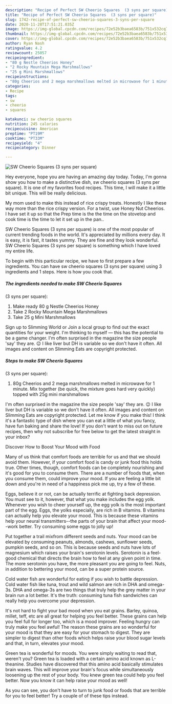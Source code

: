```yaml
---
description: "Recipe of Perfect SW Cheerio Squares  (3 syns per square)"
title: "Recipe of Perfect SW Cheerio Squares  (3 syns per square)"
slug: 1742-recipe-of-perfect-sw-cheerio-squares-3-syns-per-square
date: 2020-11-28T17:51:21.035Z
image: https://img-global.cpcdn.com/recipes/72e52b3baea6583b/751x532cq70/sw-cheerio-squares-3-syns-per-square-recipe-main-photo.jpg
thumbnail: https://img-global.cpcdn.com/recipes/72e52b3baea6583b/751x532cq70/sw-cheerio-squares-3-syns-per-square-recipe-main-photo.jpg
cover: https://img-global.cpcdn.com/recipes/72e52b3baea6583b/751x532cq70/sw-cheerio-squares-3-syns-per-square-recipe-main-photo.jpg
author: Ryan Nash
ratingvalue: 4.2
reviewcount: 25057
recipeingredient:
- "80 g Nestle Cheerios Honey"
- "2 Rocky Mountain Mega Marshmallows"
- "25 g Mini Marshmallows"
recipeinstructions:
- "80g Cheerios and 2 mega marshmallows melted in microwave for 1 minute. Mix together (be quick, the mixture goes hard very quickly) topped with 25g mini marshmallows"
categories:
- Recipe
tags:
- sw
- cheerio
- squares

katakunci: sw cheerio squares 
nutrition: 245 calories
recipecuisine: American
preptime: "PT19M"
cooktime: "PT33M"
recipeyield: "4"
recipecategory: Dinner

---
```



![SW Cheerio Squares 
(3 syns per square)](https://img-global.cpcdn.com/recipes/72e52b3baea6583b/751x532cq70/sw-cheerio-squares-3-syns-per-square-recipe-main-photo.jpg)

Hey everyone, hope you are having an amazing day today. Today, I'm gonna show you how to make a distinctive dish, sw cheerio squares 
(3 syns per square). It is one of my favorites food recipes. This time, I will make it a little bit unique. This will be really delicious.

My mom used to make this instead of rice crispy treats. Honestly I like these way more than the rice crispy version. For a twist, use Honey Nut Cheerios. I have set it up so that the Prep time is the the time on the stovetop and cook time is the time to let it set up in the pan..

SW Cheerio Squares 
(3 syns per square) is one of the most popular of current trending foods in the world. It's appreciated by millions every day. It is easy, it is fast, it tastes yummy. They are fine and they look wonderful. SW Cheerio Squares 
(3 syns per square) is something which I have loved my entire life.


To begin with this particular recipe, we have to first prepare a few ingredients. You can have sw cheerio squares 
(3 syns per square) using 3 ingredients and 1 steps. Here is how you cook that.

<!--inarticleads1-->

##### The ingredients needed to make SW Cheerio Squares 
(3 syns per square):

1. Make ready 80 g Nestle Cheerios Honey
1. Take 2 Rocky Mountain Mega Marshmallows
1. Take 25 g Mini Marshmallows


Sign up to Slimming World or Join a local group to find out the exact quantities for your weight. I&#39;m thinking to myself — this has the potential to be a game changer. I&#39;m often surprised in the magazine the size people &#39;say&#39; they are. 😉 I like liver but DH is variable so we don&#39;t have it often. All images and content on Slimming Eats are copyright protected. 

<!--inarticleads2-->

##### Steps to make SW Cheerio Squares 
(3 syns per square):

1. 80g Cheerios and 2 mega marshmallows melted in microwave for 1 minute. Mix together (be quick, the mixture goes hard very quickly) topped with 25g mini marshmallows


I&#39;m often surprised in the magazine the size people &#39;say&#39; they are. 😉 I like liver but DH is variable so we don&#39;t have it often. All images and content on Slimming Eats are copyright protected. Let me know if you make this! I think it&#39;s a fantastic type of dish where you can eat a little of what you fancy, have fun baking and share the love! If you don&#39;t want to miss out on future recipes, then why not subscribe for free below to get the latest straight in your inbox? 

Discover How to Boost Your Mood with Food


Many of us think that comfort foods are terrible for us and that we should avoid them. However, if your comfort food is candy or junk food this holds true. Other times, though, comfort foods can be completely nourishing and it's good for you to consume them. There are a number of foods that, when you consume them, could improve your mood. If you are feeling a little bit down and you're in need of a happiness pick me up, try a few of these.

Eggs, believe it or not, can be actually terrific at fighting back depression. You must see to it, however, that what you make includes the egg yolk. Whenever you wish to cheer yourself up, the egg yolk is the most important part of the egg. Eggs, the yolks especially, are rich in B vitamins. B vitamins can actually help you elevate your mood. This is because these vitamins help your neural transmitters--the parts of your brain that affect your mood--work better. Try consuming some eggs to jolly up!

Put together a trail mixfrom different seeds and nuts. Your mood can be elevated by consuming peanuts, almonds, cashews, sunflower seeds, pumpkin seeds, and so on. This is because seeds and nuts have lots of magnesium which raises your brain's serotonin levels. Serotonin is a feel-good chemical that directs the brain how to feel at any given point in time. The more serotonin you have, the more pleasant you are going to feel. Nuts, in addition to bettering your mood, can be a super protein source.

Cold water fish are wonderful for eating if you wish to battle depression. Cold water fish like tuna, trout and wild salmon are rich in DHA and omega-3s. DHA and omega-3s are two things that truly help the grey matter in your brain run a lot better. It's the truth: consuming tuna fish sandwiches can really help you overcome your depression. 

It's not hard to fight your bad mood when you eat grains. Barley, quinoa, millet, teff, etc are all great for helping you feel better. These grains can help you feel full for longer too, which is a mood improver. Feeling hungry can truly make you feel awful! The reason these grains are so wonderful for your mood is that they are easy for your stomach to digest. They are simpler to digest than other foods which helps raise your blood sugar levels and that, in turn, elevates your mood.

Green tea is wonderful for moods. You were simply waiting to read that, weren't you? Green tea is loaded with a certain amino acid known as L-theanine. Studies have discovered that this amino acid basically stimulates brain waves. This will improve your brain's focus while simultaneously loosening up the rest of your body. You knew green tea could help you feel better. Now you know it can help raise your mood as well!

As you can see, you don't have to turn to junk food or foods that are terrible for you to feel better! Try  a  couple of  of  these  tips  instead.

